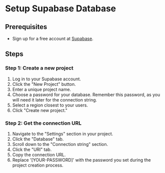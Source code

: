 # Setup Supabase Database

## Prerequisites

- Sign up for a free account at [Supabase](https://supabase.io/).

## Steps

### Step 1: Create a new project

1. Log in to your Supabase account.
2. Click the "New Project" button.
3. Enter a unique project name.
4. Choose a password for your database. Remember this password, as you will need it later for the connection string.
5. Select a region closest to your users.
6. Click "Create new project."

### Step 2: Get the connection URL

1. Navigate to the "Settings" section in your project.
2. Click the "Database" tab.
3. Scroll down to the "Connection string" section.
4. Click the "URI" tab.
5. Copy the connection URL.
6. Replace '[YOUR-PASSWORD]' with the password you set during the project creation process.
